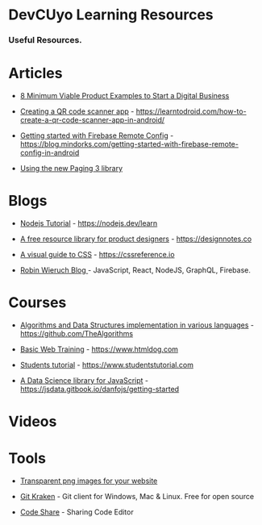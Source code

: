 # DevCUyo Learning Resources

### Useful Resources.

# Articles

- [8 Minimum Viable Product Examples to Start a Digital Business](https://mlsdev.com/blog/minimum-viable-product-examples)

- [Creating a QR code scanner app](https://learntodroid.com/how-to-create-a-qr-code-scanner-app-in-android/) - https://learntodroid.com/how-to-create-a-qr-code-scanner-app-in-android/

- [Getting started with Firebase Remote Config](https://blog.mindorks.com/getting-started-with-firebase-remote-config-in-android) - https://blog.mindorks.com/getting-started-with-firebase-remote-config-in-android

- [Using the new Paging 3 library](https://proandroiddev.com/how-to-use-the-paging-3-library-in-android-5d128bb5b1d8)

# Blogs

- [Nodejs Tutorial](https://nodejs.dev/learn) - https://nodejs.dev/learn

- [A free resource library for product designers](https://designnotes.co) - https://designnotes.co

- [A visual guide to CSS](https://cssreference.io) - https://cssreference.io

- [Robin Wieruch Blog ](https://www.robinwieruch.de/blog) - JavaScript, React, NodeJS, GraphQL, Firebase.

# Courses

- [Algorithms and Data Structures implementation in various languages](https://github.com/TheAlgorithms) - https://github.com/TheAlgorithms

- [Basic Web Training](https://www.htmldog.com) - https://www.htmldog.com

- [Students tutorial](https://www.studentstutorial.com) - https://www.studentstutorial.com 

- [A Data Science library for JavaScript](https://jsdata.gitbook.io/danfojs) - https://jsdata.gitbook.io/danfojs/getting-started

# Videos

# Tools

- [Transparent png images for your website](https://cleanpng.com)

- [Git Kraken](https://www.gitkraken.com/) - Git client for Windows, Mac & Linux. Free for open source

- [Code Share](https://codeshare.io/) - Sharing Code Editor